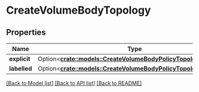 # CreateVolumeBodyTopology

## Properties

Name | Type | Description | Notes
------------ | ------------- | ------------- | -------------
**explicit** | Option<[**crate::models::CreateVolumeBodyPolicyTopologyExplicit**](CreateVolumeBody_policy_topology_explicit.md)> |  | [optional]
**labelled** | Option<[**crate::models::CreateVolumeBodyPolicyTopologyLabelled**](CreateVolumeBody_policy_topology_labelled.md)> |  | [optional]

[[Back to Model list]](../README.md#documentation-for-models) [[Back to API list]](../README.md#documentation-for-api-endpoints) [[Back to README]](../README.md)


